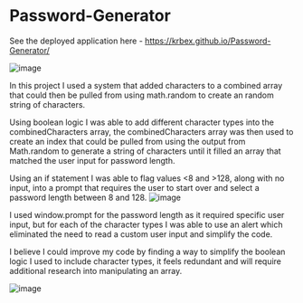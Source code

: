 ﻿# Password-Generator
 
 See the deployed application here - https://krbex.github.io/Password-Generator/

![image](https://user-images.githubusercontent.com/98418456/185284896-f715b192-c84c-4b7e-9b17-29b63dec6375.png)

In this project I used a system that added characters to a combined array that could then be pulled from using math.random to create an random string of characters.

Using boolean logic I was able to add different character types into the combinedCharacters array, the combinedCharacters array was then used to create an index that could be pulled from using the output from Math.random to generate a string of characters until it filled an array that matched the user input for password length.

Using an if statement I was able to flag values <8 and >128, along with no input, into a prompt that requires the user to start over and select a password length between 8 and 128.
![image](https://user-images.githubusercontent.com/98418456/185285043-561acf52-10ae-404f-8f53-b41f80351b50.png)

I used window.prompt for the password length as it required specific user input, but for each of the character types I was able to use an alert which eliminated the need to read a custom user input and simplify the code.

I believe I could improve my code by finding a way to simplify the boolean logic I used to include character types, it feels redundant and will require additional research into manipulating an array.

![image](https://user-images.githubusercontent.com/98418456/185284955-9e408864-bce7-4c11-bae8-59a9b2f15e21.png)
